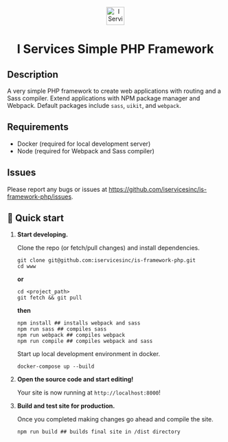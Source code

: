 <p align="center">
  <a href="https://iservicesinc.net">
    <img alt="I Services" src="./src/public/static/images/logo.svg" height="42" />
  </a>
</p>
<h1 align="center">
  I Services Simple PHP Framework
</h1>

## Description

A very simple PHP framework to create web applications with routing and a Sass compiler. Extend applications with NPM package manager and Webpack. Default packages include `sass`, `uikit`, and `webpack`.

## Requirements

* Docker (required for local development server)
* Node (required for Webpack and Sass compiler)

## Issues

Please report any bugs or issues at https://github.com/iservicesinc/is-framework-php/issues.


## 🚀 Quick start
1.  **Start developing.**

    Clone the repo (or fetch/pull changes) and install dependencies.
    ```shell
    git clone git@github.com:iservicesinc/is-framework-php.git
    cd www
    ```
    **or**
    ```shell
    cd <project_path>
    git fetch && git pull
    ```
    **then**
    ```shell
    npm install ## installs webpack and sass
    npm run sass ## compiles sass
    npm run webpack ## compiles webpack
    npm run compile ## compiles webpack and sass
    ```

    Start up local development environment in docker.

    ```shell
    docker-compose up --build
    ```

1.  **Open the source code and start editing!**

    Your site is now running at `http://localhost:8000`!
    
1.  **Build and test site for production.**

    Once you completed making changes go ahead and compile the site.
    
    ```shell
    npm run build ## builds final site in /dist directory
    ```